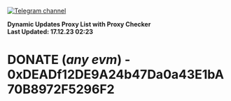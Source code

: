 [![Telegram channel](https://img.shields.io/endpoint?url=https://runkit.io/damiankrawczyk/telegram-badge/branches/master?url=https://t.me/n4z4v0d)](https://t.me/n4z4v0d) 

**Dynamic Updates Proxy List with Proxy Checker**  
**Last Updated: 17.12.23 02:23**

# DONATE (_any evm_) - 0xDEADf12DE9A24b47Da0a43E1bA70B8972F5296F2
